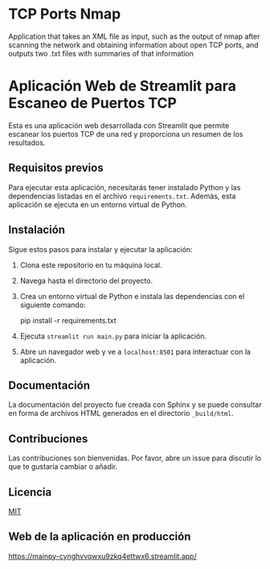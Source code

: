 TCP Ports Nmap
==============================

Application that takes an XML file as input, such as the output of nmap after scanning the network and obtaining information about open TCP ports, and outputs two .txt files with summaries of that information

# Aplicación Web de Streamlit para Escaneo de Puertos TCP

Esta es una aplicación web desarrollada con Streamlit que permite escanear los puertos TCP de una red y proporciona un resumen de los resultados.

## Requisitos previos

Para ejecutar esta aplicación, necesitarás tener instalado Python y las dependencias listadas en el archivo `requirements.txt`. Además, esta aplicación se ejecuta en un entorno virtual de Python.

## Instalación

Sigue estos pasos para instalar y ejecutar la aplicación:

1. Clona este repositorio en tu máquina local.
2. Navega hasta el directorio del proyecto.
3. Crea un entorno virtual de Python e instala las dependencias con el siguiente comando:
   
   pip install -r requirements.txt
   
4. Ejecuta `streamlit run main.py` para iniciar la aplicación.
5. Abre un navegador web y ve a `localhost:8501` para interactuar con la aplicación.

## Documentación

La documentación del proyecto fue creada con Sphinx y se puede consultar en forma de archivos HTML generados en el directorio `_build/html`.

## Contribuciones

Las contribuciones son bienvenidas. Por favor, abre un issue para discutir lo que te gustaría cambiar o añadir.

## Licencia

[MIT](https://choosealicense.com/licenses/mit/)

## Web de la aplicación en producción
https://mainpy-cynghvvqwxu9zkq4ettwx6.streamlit.app/